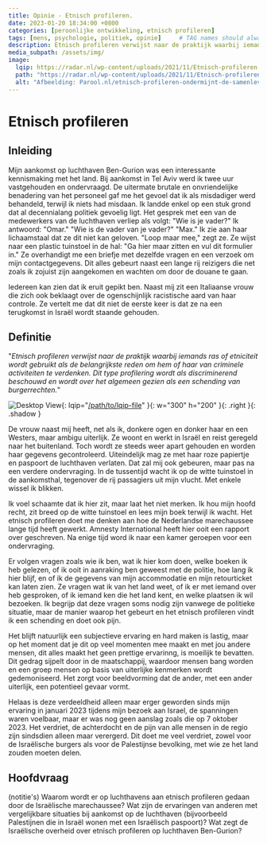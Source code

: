 ```yaml
---
title: Opinie - Etnisch profileren. 
date: 2023-01-20 18:34:00 +0800
categories: [peroonlijke ontwikkeling, etnisch profileren]
tags: [mens, psychologie, politiek, opinie]     # TAG names should always be lowercase
description: Etnisch profileren verwijst naar de praktijk waarbij iemands ras of etniciteit wordt gebruikt als de belangrijkste reden om hem of haar van criminele activiteiten te verdenken. Dit type profilering wordt als discriminerend beschouwd en wordt over het algemeen gezien als een schending van burgerrechten.
media_subpath: /assets/img/
image:
  lqip: https://radar.nl/wp-content/uploads/2021/11/Etnisch-profileren-Ez-Silva-WEB-scaled.jpg
  path: "https://radar.nl/wp-content/uploads/2021/11/Etnisch-profileren-Ez-Silva-WEB-scaled.jpg"
  alt: "Afbeelding: Parool.nl/etnisch-profileren-ondermijnt-de-samenleving"
---
```

 
# Etnisch profileren

## Inleiding
Mijn aankomst op luchthaven Ben-Gurion was een interessante kennismaking met het land. Bij aankomst in Tel Aviv werd ik twee uur vastgehouden en ondervraagd. De uitermate brutale en onvriendelijke benadering van het personeel gaf me het gevoel dat ik als misdadiger werd behandeld, terwijl ik niets had misdaan. Ik landde enkel op een stuk grond dat al decennialang politiek gevoelig ligt. Het gesprek met een van de medewerkers van de luchthaven verliep als volgt: "Wie is je vader?" Ik antwoord: "Omar." "Wie is de vader van je vader?" "Max." Ik zie aan haar lichaamstaal dat ze dit niet kan geloven. "Loop maar mee," zegt ze. Ze wijst naar een plastic tuinstoel in de hal: "Ga hier maar zitten en vul dit formulier in." Ze overhandigt me een briefje met dezelfde vragen en een verzoek om mijn contactgegevens. Dit alles gebeurt naast een lange rij reizigers die net zoals ik zojuist zijn aangekomen en wachten om door de douane te gaan.

Iedereen kan zien dat ik eruit gepikt ben. Naast mij zit een Italiaanse vrouw die zich ook beklaagt over de ogenschijnlijk racistische aard van haar controle. Ze vertelt me dat dit niet de eerste keer is dat ze na een terugkomst in Israël wordt staande gehouden.

## Definitie
"_Etnisch profileren verwijst naar de praktijk waarbij iemands ras of etniciteit wordt gebruikt als de belangrijkste reden om hem of haar van criminele activiteiten te verdenken. Dit type profilering wordt als discriminerend beschouwd en wordt over het algemeen gezien als een schending van burgerrechten._"

![Desktop View](https://image.parool.nl/150918358/width/2480/etnisch-profileren-ondermijnt-de-samenleving){: lqip="[/path/to/lqip-file](https://image.parool.nl/150918358/width/2480/etnisch-profileren-ondermijnt-de-samenleving)" }{: w="300" h="200" }{: .right }{: .shadow } 

De vrouw naast mij heeft, net als ik, donkere ogen en donker haar en een Westers, maar ambigu uiterlijk. Ze woont en werkt in Israël en reist geregeld naar het buitenland. Toch wordt ze steeds weer apart gehouden en worden haar gegevens gecontroleerd. Uiteindelijk mag ze met haar roze papiertje en paspoort de luchthaven verlaten. Dat zal mij ook gebeuren, maar pas na een verdere ondervraging. In de tussentijd wacht ik op de witte tuinstoel in de aankomsthal, tegenover de rij passagiers uit mijn vlucht. Met enkele wissel ik blikken.

Ik voel schaamte dat ik hier zit, maar laat het niet merken. Ik hou mijn hoofd recht, zit breed op de witte tuinstoel en lees mijn boek terwijl ik wacht. Het etnisch profileren doet me denken aan hoe de Nederlandse marechaussee lange tijd heeft gewerkt. Amnesty International heeft hier ooit een rapport over geschreven. Na enige tijd word ik naar een kamer geroepen voor een ondervraging.

Er volgen vragen zoals wie ik ben, wat ik hier kom doen, welke boeken ik heb gelezen, of ik ooit in aanraking ben geweest met de politie, hoe lang ik hier blijf, en of ik de gegevens van mijn accommodatie en mijn retourticket kan laten zien. Ze vragen wat ik van het land weet, of ik er met iemand over heb gesproken, of ik iemand ken die het land kent, en welke plaatsen ik wil bezoeken. Ik begrijp dat deze vragen soms nodig zijn vanwege de politieke situatie, maar de manier waarop het gebeurt en het etnisch profileren vindt ik een schending en doet ook pijn. 

Het blijft natuurlijk een subjectieve ervaring en hard maken is lastig, maar op het moment dat je dit op veel momenten mee maakt en met jou andere mensen, dit alles maakt het geen prettige ervarinng, is moeilijk te bevatten. Dit gedrag sijpelt door in de maatschappij, waardoor mensen bang worden en een groep mensen op basis van uiterlijke kenmerken wordt gedemoniseerd. Het zorgt voor beeldvorming dat de ander, met een ander uiterlijk, een potentieel gevaar vormt. 

Helaas is deze verdeeldheid alleen maar erger geworden sinds mijn ervaring in januari 2023 tijdens mijn bezoek aan Israel, de spanningen waren voelbaar, maar er was nog geen aanslag zoals die op 7 oktober 2023. Het verdriet, de achterdocht en de pijn van alle mensen in de regio zijn sindsdien alleen maar verergerd. Dit doet me veel verdriet, zowel voor de Israëlische burgers als voor de Palestijnse bevolking, met wie ze het land zouden moeten delen.


## Hoofdvraag 
(notitie's)
Waarom wordt er op luchthavens aan etnisch profileren gedaan door de Israëlische marechaussee? Wat zijn de ervaringen van anderen met vergelijkbare situaties bij aankomst op de luchthaven (bijvoorbeeld Palestijnen die in Israël wonen met een Israëlisch paspoort)? Wat zegt de Israëlische overheid over etnisch profileren op luchthaven Ben-Gurion?


